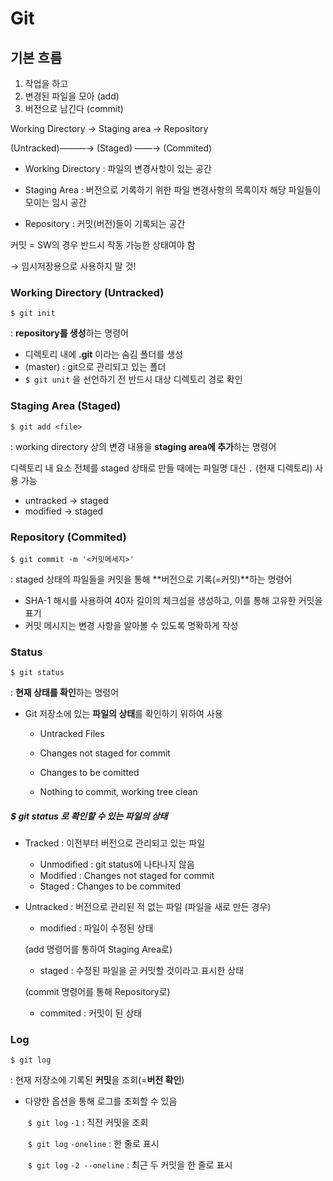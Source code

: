 # Git
## 기본 흐름 

1. 작업을 하고
2. 변경된 파일을 모아 (add) 
3. 버전으로 남긴다 (commit)



Working Directory → Staging area → Repository

(Untracked)―――→ (Staged) ――→ (Commited)

- Working Directory : 파일의 변경사항이 있는 공간

- Staging Area : 버전으로 기록하기 위한 파일 변경사항의 목록이자 해당 파일들이 모이는 임시 공간

- Repository : 커밋(버전)들이 기록되는 공간



커밋 = SW의 경우 반드시 작동 가능한 상태여야 함

→ 임시저장용으로 사용하지 말 것!



### Working Directory (Untracked)

`$ git init`

: **repository를 생성**하는 명령어

- 디렉토리 내에 **.git** 이라는 숨김 폴더를 생성
- (master) : git으로 관리되고 있는 폴더
- `$ git unit` 을 선언하기 전 반드시 대상 디렉토리 경로 확인



### Staging Area (Staged)

`$ git add <file>`

: working directory 상의 변경 내용을 **staging area에 추가**하는 명령어 

디렉토리 내 요소 전체를 staged 상태로 만들 때에는 파일명 대신 `.` (현재 디렉토리) 사용 가능

- untracked → staged
- modified → staged



### Repository (Commited)

`$ git commit -m '<커밋메세지>'`

: staged 상태의 파일들을 커밋을 통해 **버전으로 기록(=커밋)**하는 명령어

- SHA-1 해시를 사용하여 40자 길이의 체크섬을 생성하고, 이를 통해 고유한 커밋을 표기
- 커밋 메시지는 변경 사항을 알아볼 수 있도록 명확하게 작성



### Status 

`$ git status`

: **현재 상태를 확인**하는 명령어 

- Git 저장소에 있는 **파일의 상태**를 확인하기 위하여 사용

  - Untracked Files

  - Changes not staged for commit

  - Changes to be comitted

  - Nothing to commit, working tree clean

    


##### $ git status 로 확인할 수 있는 파일의 상태 

- Tracked : 이전부터 버전으로 관리되고 있는 파일

  - Unmodified : git status에 나타나지 않음
  - Modified : Changes not staged for commit 
  - Staged : Changes to be commited

- Untracked : 버전으로 관리된 적 없는 파일 (파일을 새로 만든 경우)

  

  - modified : 파일이 수정된 상태 


  (add 명령어를 통하여 Staging Area로)

  - staged : 수정된 파일을 곧 커밋할 것이라고 표시한 상태 


  (commit 명령어를 통해 Repository로)

  - commited : 커밋이 된 상태




### Log

`$ git log` 

: 현재 저장소에 기록된 **커밋**을 조회(=**버전 확인**)

- 다양한 옵션을 통해 로그를 조회할 수 있음

  ​	`$ git log` `-1` : 직전 커밋을 조회 

  ​	`$ git log` `-oneline` : 한 줄로 표시

  ​	`$ git log` `-2 --oneline` : 최근 두 커밋을 한 줄로 표시